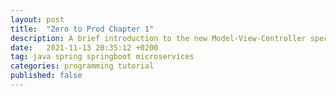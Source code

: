 ```yaml
---
layout: post
title:  "Zero to Prod Chapter 1"
description: A brief introduction to the new Model-View-Controller specification (JSR 371)
date:   2021-11-13 20:35:12 +0200
tag: java spring springboot microservices
categories: programming tutorial
published: false
---
```

